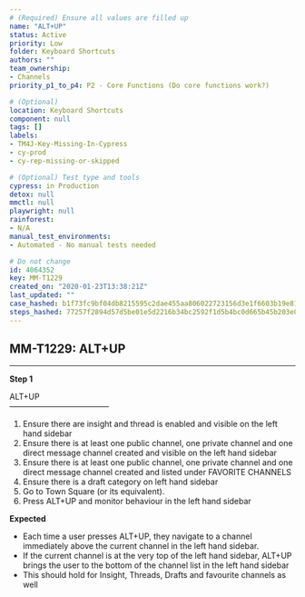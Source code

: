 ```yaml
---
# (Required) Ensure all values are filled up
name: "ALT+UP"
status: Active
priority: Low
folder: Keyboard Shortcuts
authors: ""
team_ownership: 
- Channels
priority_p1_to_p4: P2 - Core Functions (Do core functions work?)

# (Optional)
location: Keyboard Shortcuts
component: null
tags: []
labels: 
- TM4J-Key-Missing-In-Cypress
- cy-prod
- cy-rep-missing-or-skipped

# (Optional) Test type and tools
cypress: in Production
detox: null
mmctl: null
playwright: null
rainforest: 
- N/A
manual_test_environments: 
- Automated - No manual tests needed

# Do not change
id: 4064352
key: MM-T1229
created_on: "2020-01-23T13:38:21Z"
last_updated: ""
case_hashed: b1f73fc9bf04db8215595c2dae455aa806022723156d3e1f6603b19e81241d0e7e044d2189cf50ef4dacd4e2d16dc253
steps_hashed: 77257f2894d57d5be01e5d2216b34bc2592f1d5b4bc0d665b45b203e0f3bc85250dafbdf4b2bfffde175e7770096233c
---
```


<!-- (Auto-generated) Based on frontmatter's "key" and "name" -->

## MM-T1229: ALT+UP

---

**Step 1**

ALT+UP\
–––––––––––––––––––––––––

1. Ensure there are insight and thread is enabled and visible on the left hand sidebar
2. Ensure there is at least one public channel, one private channel and one direct message channel created and visible on the left hand sidebar
3. Ensure there is at least one public channel, one private channel and one direct message channel created and listed under FAVORITE CHANNELS
4. Ensure there is a draft category on left hand sidebar
5. Go to Town Square (or its equivalent).
6. Press ALT+UP and monitor behaviour in the left hand sidebar

**Expected**

- Each time a user presses ALT+UP, they navigate to a channel immediately above the current channel in the left hand sidebar.
- If the current channel is at the very top of the left hand sidebar, ALT+UP brings the user to the bottom of the channel list in the left hand sidebar
- This should hold for Insight, Threads, Drafts and favourite channels as well
